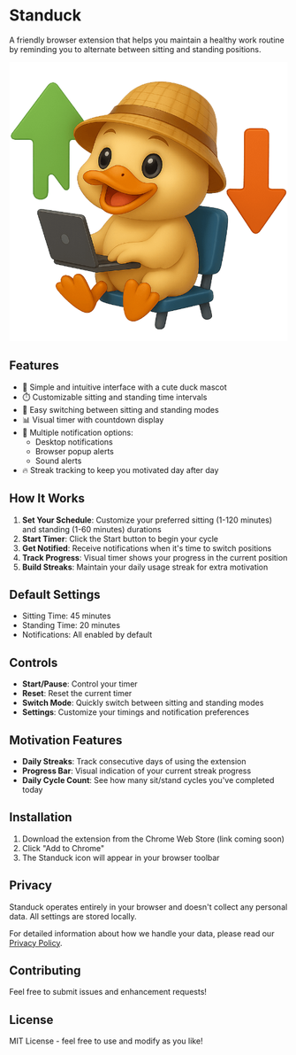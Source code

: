 # Standuck

A friendly browser extension that helps you maintain a healthy work routine by reminding you to alternate between sitting and standing positions.

![Standuck Logo](images/icon128.png)

## Features

- 🦆 Simple and intuitive interface with a cute duck mascot
- ⏱️ Customizable sitting and standing time intervals
- 🔄 Easy switching between sitting and standing modes
- 📊 Visual timer with countdown display
- 🔔 Multiple notification options:
  - Desktop notifications
  - Browser popup alerts
  - Sound alerts
- 🔥 Streak tracking to keep you motivated day after day

## How It Works

1. **Set Your Schedule**: Customize your preferred sitting (1-120 minutes) and standing (1-60 minutes) durations
2. **Start Timer**: Click the Start button to begin your cycle
3. **Get Notified**: Receive notifications when it's time to switch positions
4. **Track Progress**: Visual timer shows your progress in the current position
5. **Build Streaks**: Maintain your daily usage streak for extra motivation

## Default Settings

- Sitting Time: 45 minutes
- Standing Time: 20 minutes
- Notifications: All enabled by default

## Controls

- **Start/Pause**: Control your timer
- **Reset**: Reset the current timer
- **Switch Mode**: Quickly switch between sitting and standing modes
- **Settings**: Customize your timings and notification preferences

## Motivation Features

- **Daily Streaks**: Track consecutive days of using the extension
- **Progress Bar**: Visual indication of your current streak progress
- **Daily Cycle Count**: See how many sit/stand cycles you've completed today

## Installation

1. Download the extension from the Chrome Web Store (link coming soon)
2. Click "Add to Chrome"
3. The Standuck icon will appear in your browser toolbar

## Privacy

Standuck operates entirely in your browser and doesn't collect any personal data. All settings are stored locally.

For detailed information about how we handle your data, please read our [Privacy Policy](PRIVACY_POLICY.md).

## Contributing

Feel free to submit issues and enhancement requests!

## License

MIT License - feel free to use and modify as you like!
